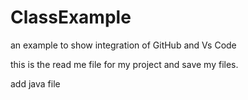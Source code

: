 # ClassExample
an example to show integration of GitHub and Vs Code

this is the read me file for my project 
and save my files.

add java file